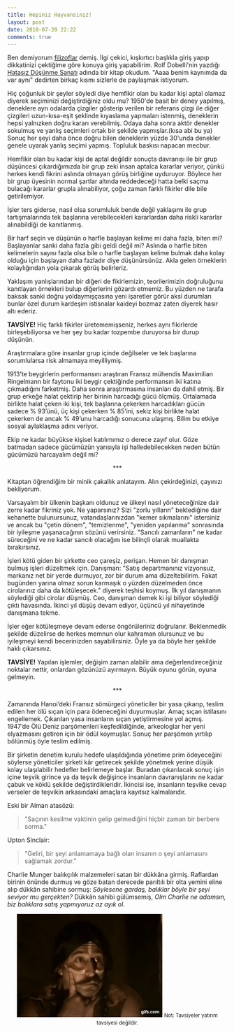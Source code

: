 ```yaml
---
title: Hepiniz Hayvansınız!
layout: post
date: 2018-07-20 22:22
comments: true
---
```


Ben demiyorum [filizoflar][1] demiş. İlgi çekici, kışkırtıcı başlıkla giriş yapıp dikkatinizi çektiğime göre konuya giriş yapabilirim. Rolf Dobelli'nin yazdığı [Hatasız Düşünme Sanatı][kitap] adında bir kitap okudum. "Aaaa benim kaynımda da var aynı" dedirten birkaç kısmı sizlerle de paylaşmak istiyorum.

Hiç çoğunluk bir şeyler söyledi diye hemfikir olan bu kadar kişi aptal olamaz diyerek seçiminizi değiştirdiğiniz oldu mu? 1950'de basit bir deney yapılmış, deneklere ayrı odalarda çizgiler gösterip verilen bir referans çizgi ile diğer çizgileri uzun-kısa-eşit şeklinde kıyaslama yapmaları istenmiş, deneklerin hepsi yalnızken doğru kararı verebilmiş. Odaya daha sonra aktör denekler sokulmuş ve yanlış seçimleri ortak bir şekilde yapmışlar.(kısa abi bu ya) Sonuç her şeyi daha önce doğru bilen deneklerin yüzde 30'unda denekler genele uyarak yanlış seçimi yapmış. Topluluk baskısı napacan mecbur.

Hemfikir olan bu kadar kişi de aptal değildir sonuçta davranışı ile bir grup düşüncesi çıkardığımızda bir grup zeki insan aptalca kararlar veriyor, çünkü herkes kendi fikrini aslında olmayan görüş birliğine uyduruyor. Böylece her bir grup üyesinin normal şartlar altında reddedeceği hatta belki saçma bulacağı kararlar grupla alınabiliyor, çoğu zaman farklı fikirler dile bile getirilemiyor.

İşler ters giderse, nasıl olsa sorumluluk bende değil yaklaşımı ile grup tartışmalarında tek başlarına verebilecekleri kararlardan daha riskli kararlar alınabildiği de kanıtlanmış.

Bir harf seçin ve düşünün o harfle başlayan kelime mi daha fazla, biten mi? Başlayanlar sanki daha fazla gibi geldi değil mi? Aslında o harfle biten kelimelerin sayısı fazla olsa bile o harfle başlayan kelime bulmak daha kolay olduğu için başlayan daha fazladır diye düşünürsünüz. Akla gelen örneklerin kolaylığından yola çıkarak görüş belirleriz.

Yaklaşım yanlışlarından bir diğeri de fikirlemizin, teorilerimizin doğruluğunu kanıtlayan örnekleri bulup diğerlerini gözardı etmemiz. Bu yüzden ne tarafa baksak sanki doğru yoldaymışçasına yeni işaretler görür aksi durumları bunlar özel durum kardeşim istisnalar kaideyi bozmaz zaten diyerek hasır altı ederiz.

**TAVSİYE!** Hiç farklı fikirler üretememişseniz, herkes aynı fikirlerde birleşebiliyorsa ve her şey bu kadar tozpembe duruyorsa bir durup düşünün.

Araştırmalara göre insanlar grup içinde değilseler ve tek başlarına sorumlularsa risk almamaya meyilliymiş.

1913’te beygirlerin performansını araştıran Fransız mühendis Maximilian Ringelmann bir faytonu iki beygir çektiğinde performansın iki katına çıkmadığını farketmiş. Daha sonra araştırmasına insanları da dahil etmiş. Bir grup erkeğe halat çektirip her birinin harcadığı gücü ölçmüş. Ortalamada birlikte halat çeken iki kişi, tek başlarına çekerken harcadıkları gücün sadece % 93’ünü, üç kişi çekerken % 85’ini, sekiz kişi birlikte halat çekerken de ancak % 49’unu harcadığı sonucuna ulaşmış. Bilim bu etkiye sosyal aylaklaşma adını veriyor.

Ekip ne kadar büyükse kişisel katılımımız o derece zayıf olur. Göze batmadan sadece gücümüzün yarısıyla işi halledebilecekken neden bütün gücümüzü harcayalım değil mi?

<center>***</center>

Kitaptan öğrendiğim bir minik çakallık anlatayım. Alın çekirdeğinizi, çayınızı bekliyorum.

Varsayalım bir ülkenin başkanı oldunuz ve ülkeyi nasıl yöneteceğinize dair zerre kadar fikriniz yok. Ne yaparsınız? Sizi "zorlu yılların" beklediğine dair kehanette bulunursunuz, vatandaşlarınızdan "kemer sıkmalarını" istersiniz ve ancak bu "çetin dönem", "temizlenme", "yeniden yapılanma" sonrasında bir iyileşme yaşanacağının sözünü verirsiniz. "Sancılı zamanların" ne kadar süreceğini ve ne kadar sancılı olacağını ise bilinçli olarak muallakta bırakırsınız.

İşleri kötü giden bir şirkette ceo çareşiz, perişan. Hemen bir danışman bulmuş işleri düzeltmek için. Danışman: "Satış departmanınız vizyonsuz, markanız net bir yerde durmuyor, zor bir durum ama düzeltebilirim. Fakat bugünden yarına olmaz sorun karmaşık o yüzden düzelmeden önce cirolarınız daha da kötüleşecek." diyerek teşhisi koymuş. İlk yıl danışmanın söylediği gibi cirolar düşmüş. Ceo, danışman demek ki işi biliyor söylediği çıktı havasında. İkinci yıl düşüş devam ediyor, üçüncü yıl nihayetinde danışmana tekme.

İşler eğer kötüleşmeye devam ederse öngörüleriniz doğrulanır. Beklenmedik şekilde düzelirse de herkes memnun olur kahraman olursunuz ve bu iyileşmeyi kendi becerinizden sayabilirsiniz. Öyle ya da böyle her şekilde haklı çıkarsınız.

**TAVSİYE!** Yapılan işlemler, değişim zaman alabilir ama değerlendireceğiniz noktalar nettir, onlardan gözünüzü ayırmayın. Büyük oyunu görün, oyuna gelmeyin.

<center>***</center>

Zamanında Hanoi’deki Fransız sömürgeci yöneticiler bir yasa çıkarıp, teslim edilen her ölü sıçan için para ödeneceğini duyurmuşlar. Amaç sıçan istilasını engellemek. Çıkarılan yasa insanların sıçan yetiştirmesine yol açmış.
1947’de Ölü Deniz parşömenleri keşfedildiğinde, arkeologlar her yeni elyazmasını getiren için bir ödül koymuşlar. Sonuç her parşömen yırtılıp bölünmüş öyle teslim edilmiş.

Bir şirketin denetim kurulu hedefe ulaşıldığında yönetime prim ödeyeceğini söylerse yöneticiler şirketi kâr getirecek şekilde yönetmek yerine düşük kolay ulaşılabilir hedefler belirlemeye başlar. Buradan çıkarılacak sonuç işin içine teşvik girince ya da teşvik değişince insanların davranışlarını ne kadar çabuk ve köklü şekilde değiştirdikleridir. İkincisi ise, insanların teşvike cevap verseler de teşvikin arkasındaki amaçlara kayıtsız kalmalarıdır.

Eski bir Alman atasözü:
> "Saçının kesilme vaktinin gelip gelmediğini hiçbir zaman bir berbere sorma."

Upton Sinclair:
> "Geliri, bir şeyi anlamamaya bağlı olan insanın o şeyi anlamasını sağlamak zordur."

Charlie Munger balıkçılık malzemeleri satan bir dükkâna girmiş. Raflardan birinin önünde durmuş ve göze batan derecede parıltılı bir olta yemini eline alıp dükkân sahibine sormuş: *Söylesene gardaş, balıklar böyle bir şeyi seviyor mu gerçekten?* Dükkân sahibi gülümsemiş, *Olm Charlie ne adamsın, biz balıklara satış yapmıyoruz az ayık ol.*


<center>
<img src="/public/images/nediyosunsen.gif" width="333" class="blog-img">
<small> Not: Tavsiyeler yatırım tavsiyesi değildir. </small>
</center>

[1]: https://onedio.com/haber/unlu-filozoflarin-insan-nasil-bir-hayvandir-sorusuna-verdikleri-22-ufuk-acici-cevap-753840
[kitap]: https://www.goodreads.com/book/show/22370160-hatas-z-d-nme-sanat
